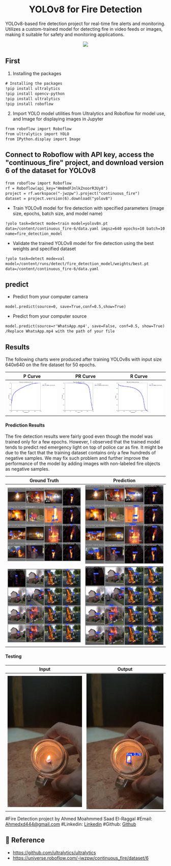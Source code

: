 <h1 align="center"><span>YOLOv8 for Fire Detection</span></h1>

YOLOv8-based fire detection project for real-time fire alerts and monitoring. Utilizes a custom-trained model for detecting fire in video feeds or images, making it suitable for safety and monitoring applications.

<p align="center">
  <img src="runs/detect/RPReplay_Final1730157467.gif" />
</p>

## First
1. Installing the packages
``` shell
# Installing the packages
!pip install ultralytics
!pip install opencv-python
!pip install ultralytics
!pip install roboflow
```

2. Import YOLO model utilities from Ultralytics and Roboflow for model use, and Image for displaying images in Jupyter
``` shell
from roboflow import Roboflow
from ultralytics import YOLO
from IPython.display import Image
```

## Connect to Roboflow with API key, access the "continuous_fire" project, and download version 6 of the dataset for YOLOv8
``` shell
from roboflow import Roboflow
rf = Roboflow(api_key="Hm8mdFJnlkZnoorR3Uy8")
project = rf.workspace("-jwzpw").project("continuous_fire")
dataset = project.version(6).download("yolov8")
```

- Train YOLOv8 model for fire detection with specified parameters (image size, epochs, batch size, and model name)
```
!yolo task=detect mode=train model=yolov8n.pt data=/content/continuous_fire-6/data.yaml imgsz=640 epochs=10 batch=10 name=fire_detection_model
```

- Validate the trained YOLOv8 model for fire detection using the best weights and specified dataset
```
!yolo task=detect mode=val model=/content/runs/detect/fire_detection_model/weights/best.pt data=/content/continuous_fire-6/data.yaml
```

## predict

- Predict from your computer camera
``` shell
model.predict(source=0, save=True,conf=0.5,show=True)
```


- Predict from your computer source

``` shell
model.predict(source=r'WhatsApp.mp4', save=False, conf=0.5, show=True)    /Replace WhatsApp.mp4 with the path of your file
```


## Results
The following charts were produced after training YOLOv8s with input size 640x640 on the fire dataset for 50 epochs.

| P Curve | PR Curve | R Curve |
| :-: | :-: | :-: |
| ![](runs/detect/fire_detection_model/P_curve.png) | ![](runs/detect/fire_detection_model/PR_curve.png) | ![](runs/detect/fire_detection_model/R_curve.png) |

#### Prediction Results
The fire detection results were fairly good even though the model was trained only for a few epochs. However, I observed that the trained model tends to predict red emergency light on top of police car as fire. It might be due to the fact that the training dataset contains only a few hundreds of negative samples. We may fix such problem and further improve the performance of the model by adding images with non-labeled fire objects as negative samples. 

| Ground Truth | Prediction | 
| :-: | :-: |
| ![](runs/detect/fire_detection_model/val_batch0_labels.jpg) | ![](runs/detect/fire_detection_model/val_batch0_pred.jpg) |
| ![](runs/detect/fire_detection_model/val_batch2_labels.jpg) | ![](runs/detect/fire_detection_model/val_batch2_pred.jpg) | 

#### Testing

| Input | Output | 
| :-: | :-: |
| ![](tests/IMG/img2.jpg) | ![](runs/detect/img/img2.jpg) |


#Fire Detection project by Ahmed Moahmmed Saad El-Raggal
#Email: Ahmedxd444@gmail.com
#Linkedin: [Linkedin](https://www.linkedin.com/in/ira3/)
#Github: [Github](https://github.com/A7MEDELRAGGAL)


## 🔗 Reference
* https://github.com/ultralytics/ultralytics
* https://universe.roboflow.com/-jwzpw/continuous_fire/dataset/6
